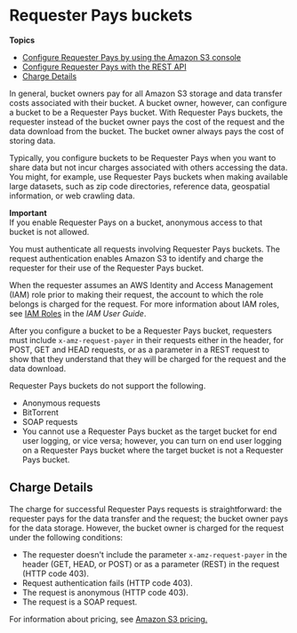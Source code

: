 # Requester Pays buckets<a name="RequesterPaysBuckets"></a>

**Topics**
+ [Configure Requester Pays by using the Amazon S3 console](configure-requester-pays-console.md)
+ [Configure Requester Pays with the REST API](configure-requester-pays-rest.md)
+ [Charge Details](#ChargeDetails)

In general, bucket owners pay for all Amazon S3 storage and data transfer costs associated with their bucket\. A bucket owner, however, can configure a bucket to be a Requester Pays bucket\. With Requester Pays buckets, the requester instead of the bucket owner pays the cost of the request and the data download from the bucket\. The bucket owner always pays the cost of storing data\. 

Typically, you configure buckets to be Requester Pays when you want to share data but not incur charges associated with others accessing the data\. You might, for example, use Requester Pays buckets when making available large datasets, such as zip code directories, reference data, geospatial information, or web crawling data\. 

**Important**  
If you enable Requester Pays on a bucket, anonymous access to that bucket is not allowed\.

You must authenticate all requests involving Requester Pays buckets\. The request authentication enables Amazon S3 to identify and charge the requester for their use of the Requester Pays bucket\. 

When the requester assumes an AWS Identity and Access Management \(IAM\) role prior to making their request, the account to which the role belongs is charged for the request\. For more information about IAM roles, see [IAM Roles](https://docs.aws.amazon.com/IAM/latest/UserGuide/id_roles.html) in the *IAM User Guide*\. 

After you configure a bucket to be a Requester Pays bucket, requesters must include `x-amz-request-payer` in their requests either in the header, for POST, GET and HEAD requests, or as a parameter in a REST request to show that they understand that they will be charged for the request and the data download\.

Requester Pays buckets do not support the following\.
+ Anonymous requests
+ BitTorrent
+ SOAP requests
+ You cannot use a Requester Pays bucket as the target bucket for end user logging, or vice versa; however, you can turn on end user logging on a Requester Pays bucket where the target bucket is not a Requester Pays bucket\. 

## Charge Details<a name="ChargeDetails"></a>

The charge for successful Requester Pays requests is straightforward: the requester pays for the data transfer and the request; the bucket owner pays for the data storage\. However, the bucket owner is charged for the request under the following conditions:
+ The requester doesn't include the parameter `x-amz-request-payer` in the header \(GET, HEAD, or POST\) or as a parameter \(REST\) in the request \(HTTP code 403\)\.
+ Request authentication fails \(HTTP code 403\)\.
+ The request is anonymous \(HTTP code 403\)\.
+ The request is a SOAP request\.

For information about pricing, see [Amazon S3 pricing\.](http://aws.amazon.com/s3/pricing/)